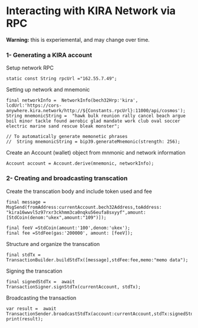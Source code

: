 # Interacting with KIRA Network via RPC
**Warning:** this is experiemental, and may change over time. 



### 1-  Generating a KIRA account

Setup network RPC

    static const String rpcUrl ="162.55.7.49";

Setting up network and mnemonic    

    final networkInfo =  NetworkInfo(bech32Hrp:'kira', lcdUrl:'https://cors-anywhere.kira.network/http://${Constants.rpcUrl}:11000/api/cosmos');
    String mnemonicString =  "hawk bulk reunion rally cancel beach argue boil minor tackle found aerobic glad mandate work club oval soccer electric marine sand rescue bleak monster";
    
    // To automatically generate memonetic phrases
    //	String mnemonicString = bip39.generateMnemonic(strength: 256);
    
Create an Account (wallet) object from mnmonic and network information

    Account account = Account.derive(mnemonic, networkInfo);
  

### 2-  Creating and broadcasting transcation

Create the transcation body and include token used and fee

    final message =  MsgSend(fromAddress:currentAccount.bech32Address,toAddress:  "kira16wwvl5z97rxr3ckhmm3ca0nqku56eufa8sxyyf",amount:[StdCoin(denom:"ukex",amount:"109")]);
    
    final feeV =StdCoin(amount:'100',denom:'ukex');
    final fee =StdFee(gas:'200000', amount: [feeV]);

Structure and organize the transcation

    final stdTx =  TransactionBuilder.buildStdTx([message],stdFee:fee,memo:"memo data");

Signing the transcation 

    final signedStdTx =  await  TransactionSigner.signStdTx(currentAccount, stdTx);

Broadcasting the transaction

    var result =  await TransactionSender.broadcastStdTx(account:currentAccount,stdTx:signedStdTx);
    print(result);
